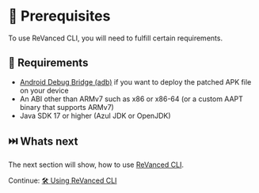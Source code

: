 # 💼 Prerequisites

To use ReVanced CLI, you will need to fulfill certain requirements.

## 🤝 Requirements

- [Android Debug Bridge (adb)](https://developer.android.com/studio/command-line/adb) if you want to deploy the patched APK file on your device
- An ABI other than ARMv7 such as x86 or x86-64 (or a custom AAPT binary that supports ARMv7)
- Java SDK 17 or higher (Azul JDK or OpenJDK)

## ⏭️ Whats next

The next section will show, how to use [ReVanced CLI](https://github.com/revanced/revanced-cli).

Continue: [🛠️ Using ReVanced CLI](1_usage.md)